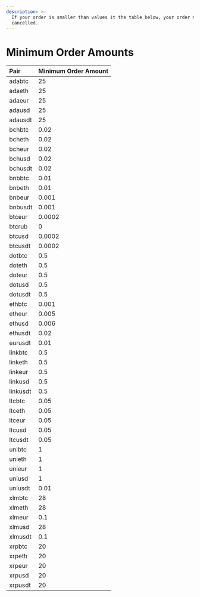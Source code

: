 ```yaml
---
description: >-
  If your order is smaller than values it the table below, your order may be
  cancelled.
---
```


# Minimum Order Amounts

| Pair | Minimum Order Amount |
| :--- | :--- |
| adabtc | 25 |
| adaeth | 25 |
| adaeur | 25 |
| adausd | 25 |
| adausdt | 25 |
| bchbtc | 0.02 |
| bcheth | 0.02 |
| bcheur | 0.02 |
| bchusd | 0.02 |
| bchusdt | 0.02 |
| bnbbtc | 0.01 |
| bnbeth | 0.01 |
| bnbeur | 0.001 |
| bnbusdt | 0.001 |
| btceur | 0.0002 |
| btcrub | 0 |
| btcusd | 0.0002 |
| btcusdt | 0.0002 |
| dotbtc | 0.5 |
| doteth | 0.5 |
| doteur | 0.5 |
| dotusd | 0.5 |
| dotusdt | 0.5 |
| ethbtc | 0.001 |
| etheur | 0.005 |
| ethusd | 0.006 |
| ethusdt | 0.02 |
| eurusdt | 0.01 |
| linkbtc | 0.5 |
| linketh | 0.5 |
| linkeur | 0.5 |
| linkusd | 0.5 |
| linkusdt | 0.5 |
| ltcbtc | 0.05 |
| ltceth | 0.05 |
| ltceur | 0.05 |
| ltcusd | 0.05 |
| ltcusdt | 0.05 |
| unibtc | 1 |
| unieth | 1 |
| unieur | 1 |
| uniusd | 1 |
| uniusdt | 0.01 |
| xlmbtc | 28 |
| xlmeth | 28 |
| xlmeur | 0.1 |
| xlmusd | 28 |
| xlmusdt | 0.1 |
| xrpbtc | 20 |
| xrpeth | 20 |
| xrpeur | 20 |
| xrpusd | 20 |
| xrpusdt | 20 |



